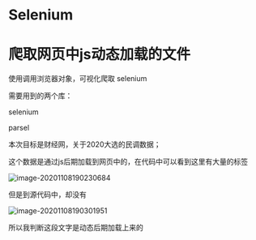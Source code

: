 # Selenium

# 爬取网页中js动态加载的文件

使用调用浏览器对象，可视化爬取 selenium

需要用到的两个库：

selenium

parsel





本次目标是财经网，关于2020大选的民调数据；

这个数据是通过js后期加载到网页中的，在代码中可以看到这里有大量的<g>标签

![image-20201108190230684](C:\Users\MarrtenBird\AppData\Roaming\Typora\typora-user-images\image-20201108190230684.png)



但是到源代码中，却没有

![image-20201108190301951](C:\Users\MarrtenBird\AppData\Roaming\Typora\typora-user-images\image-20201108190301951.png)



所以我判断这段文字是动态后期加载上来的


